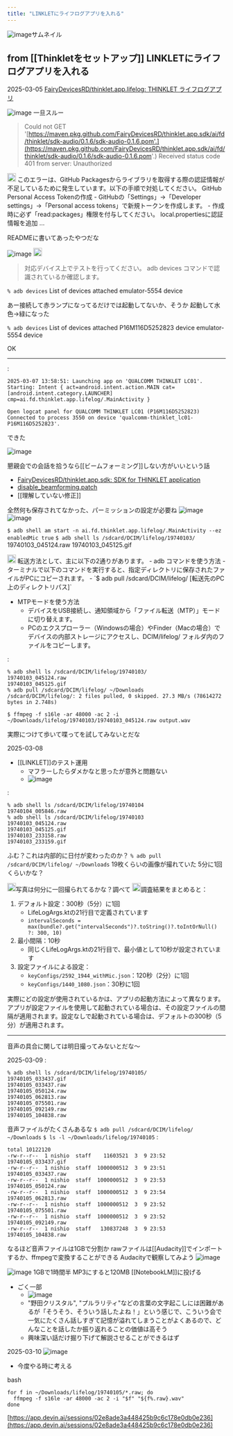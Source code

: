 ```yaml
---
title: "LINKLETにライフログアプリを入れる"
---
```


![image](https://gyazo.com/6357de17b18027861f8c2373fdea8fbb/thumb/1000)サムネイル

from [[Thinkletをセットアップ]]
LINKLETにライフログアプリを入れる
---
2025-03-05
[FairyDevicesRD/thinklet.app.lifelog: THINKLET ライフログアプリ](https://github.com/FairyDevicesRD/thinklet.app.lifelog)

![image](https://gyazo.com/d5ef7d577255907bce3ff715364a13e9/thumb/1000)
一旦スルー

> Could not GET '[https://maven.pkg.github.com/FairyDevicesRD/thinklet.app.sdk/ai/fd/thinklet/sdk-audio/0.1.6/sdk-audio-0.1.6.pom'.](https://maven.pkg.github.com/FairyDevicesRD/thinklet.app.sdk/ai/fd/thinklet/sdk-audio/0.1.6/sdk-audio-0.1.6.pom'.) Received status code 401 from server: Unauthorized
<img src='https://scrapbox.io/api/pages/nishio/o3/icon' alt='o3.icon' height="19.5"/>
このエラーは、GitHub Packagesからライブラリを取得する際の認証情報が不足しているために発生しています。以下の手順で対処してください。
GitHub Personal Access Tokenの作成
- GitHubの「Settings」→「Developer settings」→「Personal access tokens」で新規トークンを作成します。
- 作成時に必ず「read:packages」権限を付与してください。
local.propertiesに認証情報を追加 ...

READMEに書いてあったやつだな

![image](https://gyazo.com/2bc6018940666acaa8c1c3ff63b381f9/thumb/1000)
<img src='https://scrapbox.io/api/pages/nishio/o3/icon' alt='o3.icon' height="19.5"/>
> 対応デバイス上でテストを行ってください。
> adb devices コマンドで認識されているか確認します。

`% adb devices`
List of devices attached
emulator-5554	device

あー接続して赤ランプになってるだけでは起動してないか、そうか
起動して水色→緑になった

`% adb devices`
List of devices attached
P16M116D5252823	device
emulator-5554	device

OK

---
:

```
2025-03-07 13:58:51: Launching app on 'QUALCOMM THINKLET LC01'.
Starting: Intent { act=android.intent.action.MAIN cat=[android.intent.category.LAUNCHER] cmp=ai.fd.thinklet.app.lifelog/.MainActivity }

Open logcat panel for QUALCOMM THINKLET LC01 (P16M116D5252823)
Connected to process 3550 on device 'qualcomm-thinklet_lc01-P16M116D5252823'.
```


できた

![image](https://gyazo.com/12f76352976fb62153a2d6d22e321f64/thumb/1000)

懇親会での会話を拾うなら[[ビームフォーミング]]しない方がいいという話
- [FairyDevicesRD/thinklet.app.sdk: SDK for THINKLET application](https://github.com/FairyDevicesRD/thinklet.app.sdk?tab=readme-ov-file#%E8%A9%A6%E9%A8%93%E7%9A%84%E6%A9%9F%E8%83%BD-%E9%9F%B3%E5%A3%B0%E5%87%A6%E7%90%86)
- [disable_beamforming.patch](https://gist.github.com/nishio/1295526320d27da8c6aea80d75525f97)
- [[理解していない修正]]

全然何も保存されてなかった、パーミッションの設定が必要ね
![image](https://gyazo.com/81f992c6b46314ca99c2a3223e98aa3c/thumb/1000)![image](https://gyazo.com/10bd32578804bd182d77e1f90d8bcaef/thumb/1000)

`$ adb shell am start -n ai.fd.thinklet.app.lifelog/.MainActivity --ez enabledMic true`
`$ adb shell ls /sdcard/DCIM/lifelog/19740103/              `
19740103_045124.raw
19740103_045125.gif

<img src='https://scrapbox.io/api/pages/nishio/o3/icon' alt='o3.icon' height="19.5"/>
転送方法として、主に以下の2通りがあります。
- adb コマンドを使う方法
    - ターミナルで以下のコマンドを実行すると、指定ディレクトリに保存されたファイルがPCにコピーされます。
    - `$ adb pull /sdcard/DCIM/lifelog/ [転送先のPC上のディレクトリパス]`

- MTPモードを使う方法
    - デバイスをUSB接続し、通知領域から「ファイル転送（MTP）」モードに切り替えます。
    - PCのエクスプローラー（Windowsの場合）やFinder（Macの場合）でデバイスの内部ストレージにアクセスし、DCIM/lifelog/ フォルダ内のファイルをコピーします。

:

```
% adb shell ls /sdcard/DCIM/lifelog/19740103/              
19740103_045124.raw
19740103_045125.gif
% adb pull /sdcard/DCIM/lifelog/ ~/Downloads 
/sdcard/DCIM/lifelog/: 2 files pulled, 0 skipped. 27.3 MB/s (78614272 bytes in 2.748s)
```


`$ ffmpeg -f s16le -ar 48000 -ac 2 -i ~/Downloads/lifelog/19740103/19740103_045124.raw output.wav `

実際につけて歩いて喋ってを試してみないとだな

2025-03-08
- [[LINKLET]]のテスト運用
    - マフラーしたらダメかなと思ったが意外と問題ない
    - ![image](https://gyazo.com/6357de17b18027861f8c2373fdea8fbb/thumb/1000)

:

```
% adb shell ls /sdcard/DCIM/lifelog/19740104
19740104_005846.raw
% adb shell ls /sdcard/DCIM/lifelog/19740103
19740103_045124.raw
19740103_045125.gif
19740103_233158.raw
19740103_233159.gif
```


ふむ？これは内部的に日付が変わったのか？
`% adb pull /sdcard/DCIM/lifelog/ ~/Downloads`
19枚くらいの画像が撮れていた
5分に1回くらいかな？

<img src='https://scrapbox.io/api/pages/nishio/nishio/icon' alt='nishio.icon' height="19.5"/>写真は何分に一回撮られてるかな？調べて
<img src='https://scrapbox.io/api/pages/nishio/Roo/icon' alt='Roo.icon' height="19.5"/>調査結果をまとめると：
1. デフォルト設定：300秒（5分）に1回
    - LifeLogArgs.ktの21行目で定義されています
    - `intervalSeconds = max(bundle?.get("intervalSeconds")?.toString()?.toIntOrNull() ?: 300, 10)`
2. 最小間隔：10秒
    - 同じくLifeLogArgs.ktの21行目で、最小値として10秒が設定されています
3. 設定ファイルによる設定：
    - `keyConfigs/2592_1944_withMic.json`：120秒（2分）に1回
    - `keyConfigs/1440_1080.json`：30秒に1回

実際にどの設定が使用されているかは、アプリの起動方法によって異なります。アプリが設定ファイルを使用して起動されている場合は、その設定ファイルの間隔が適用されます。設定なしで起動されている場合は、デフォルトの300秒（5分）が適用されます。

---

音声の具合に関しては明日撮ってみないとだな〜

2025-03-09
:

```
% adb shell ls /sdcard/DCIM/lifelog/19740105/
19740105_033437.gif
19740105_033437.raw
19740105_050124.raw
19740105_062813.raw
19740105_075501.raw
19740105_092149.raw
19740105_104838.raw
```

音声ファイルがたくさんあるな
`$ adb pull /sdcard/DCIM/lifelog/ ~/Downloads`
`$ ls -l ~/Downloads/lifelog/19740105`
:

```
total 10122120
-rw-r--r--  1 nishio  staff    11603521  3  9 23:52 19740105_033437.gif
-rw-r--r--  1 nishio  staff  1000000512  3  9 23:51 19740105_033437.raw
-rw-r--r--  1 nishio  staff  1000000512  3  9 23:53 19740105_050124.raw
-rw-r--r--  1 nishio  staff  1000000512  3  9 23:54 19740105_062813.raw
-rw-r--r--  1 nishio  staff  1000000512  3  9 23:52 19740105_075501.raw
-rw-r--r--  1 nishio  staff  1000000512  3  9 23:52 19740105_092149.raw
-rw-r--r--  1 nishio  staff   130837248  3  9 23:53 19740105_104838.raw
```

なるほど音声ファイルは1GBで分割か
rawファイルは[[Audacity]]でインポートするか、ffmpegで変換することができる
Audacityで観察してみよう
![image](https://gyazo.com/0030b9dad8b2ead55b9b0c8743237664/thumb/1000)

![image](https://gyazo.com/bfc03d2ee156b77269b098a1ade20ab6/thumb/1000)
1GBで1時間半
MP3にすると120MB
[[NotebookLM]]に投げる
- ごく一部
    - ![image](https://gyazo.com/7afc773fe6d2de8af3911e2f920ab06e/thumb/1000)
    - "野田クリスタル", "プルラリティ"などの言葉の文字起こしには困難があるが「そうそう、そういう話したよね！」という感じで、こういう会で一気にたくさん話しすぎて記憶が溢れてしまうことがよくあるので、どんなことを話したか振り返れることの価値は高そう
    - 興味深い話だけ掘り下げて解説させることができるはず

2025-03-10
![image](https://gyazo.com/5c1db5e609309c0028fcfe7d571658c4/thumb/1000)
- 今度やる時に考える

bash

```
for f in ~/Downloads/lifelog/19740105/*.raw; do
  ffmpeg -f s16le -ar 48000 -ac 2 -i "$f" "${f%.raw}.wav"
done
```


[https://app.devin.ai/sessions/02e8ade3a448425b9c6c178e0db0e236](https://app.devin.ai/sessions/02e8ade3a448425b9c6c178e0db0e236)
